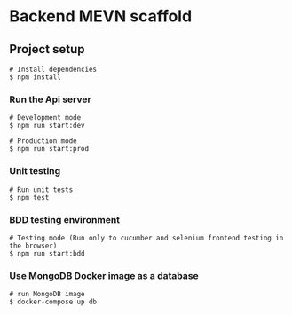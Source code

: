 # Backend MEVN scaffold

## Project setup

```
# Install dependencies
$ npm install
```
### Run the Api server

```
# Development mode
$ npm run start:dev

# Production mode
$ npm run start:prod
```
### Unit testing

```
# Run unit tests
$ npm test
```
### BDD testing environment

```
# Testing mode (Run only to cucumber and selenium frontend testing in the browser)
$ npm run start:bdd
```

### Use MongoDB Docker image as a database

```
# run MongoDB image
$ docker-compose up db
```
